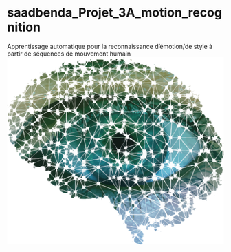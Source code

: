 # saadbenda_Projet_3A_motion_recognition
Apprentissage automatique pour la reconnaissance d’émotion/de style à partir de séquences de mouvement humain         
![wallpaper](./doc/wallpaper.png)
